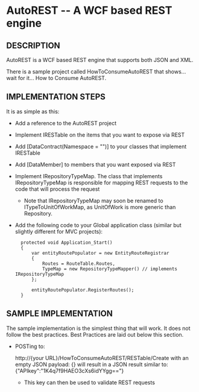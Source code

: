 AutoREST -- A WCF based REST engine
====================================

## DESCRIPTION

AutoREST is a WCF based REST engine that supports both JSON and XML.

There is a sample project called HowToConsumeAutoREST that shows... wait for it... How to Consume AutoREST.

## IMPLEMENTATION STEPS

It is as simple as this:

* Add a reference to the AutoREST project
* Implement IRESTable on the items that you want to expose via REST
* Add [DataContract(Namespace = "")] to your classes that implement IRESTable
* Add [DataMember] to members that you want exposed via REST
* Implement IRepositoryTypeMap.  The class that implements IRepositoryTypeMap is responsible for mapping REST requests to the code that will process the request
	* Note that IRepositoryTypeMap may soon be renamed to ITypeToUnitOfWorkMap, as UnitOfWork is more generic than Repository.  
* Add the following code to your Global application class (similar but slightly different for MVC projects):

		protected void Application_Start()
        {
            var entityRoutePopulator = new EntityRouteRegistrar
            {
                Routes = RouteTable.Routes,
                TypeMap = new RepositoryTypeMapper() // implements IRepositoryTypeMap
            };

            entityRoutePopulator.RegisterRoutes();
        }



## SAMPLE IMPLEMENTATION

The sample implementation is the simplest thing that will work.  It does not follow the best practices.  Best Practices are laid out below this section.

* POSTing to:

	http://{your URL}/HowToConsumeAutoREST/RESTable/Create
	with an empty JSON payload:
	{} 
	will result in a JSON result similar to:
	{"APIkey":"1K4q7f9HAEO3cXs6idYYgg=="}
	* This key can then be used to validate REST requests 
	



